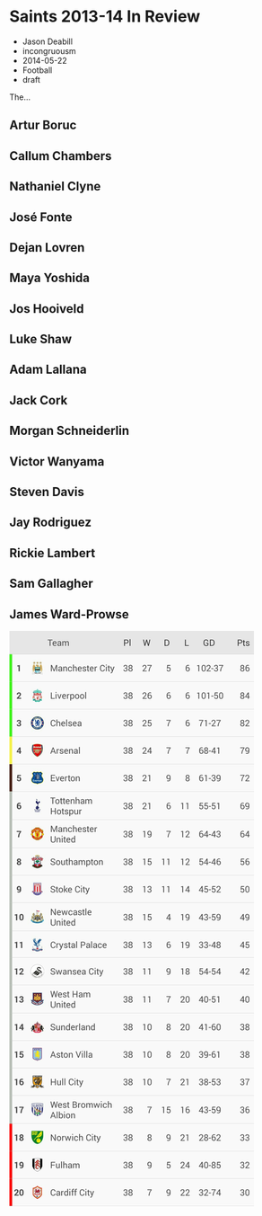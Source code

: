 # Saints 2013-14 In Review
- Jason Deabill
- incongruousm
- 2014-05-22
- Football
- draft

The...

## Artur Boruc

## Callum Chambers

## Nathaniel Clyne

## José Fonte

## Dejan Lovren

## Maya Yoshida

## Jos Hooiveld

## Luke Shaw

## Adam Lallana

## Jack Cork

## Morgan Schneiderlin

## Victor Wanyama

## Steven Davis

## Jay Rodriguez

## Rickie Lambert

## Sam Gallagher

## James Ward-Prowse

![Saints 2013-14 In Review](saints-2014-in-review.png)